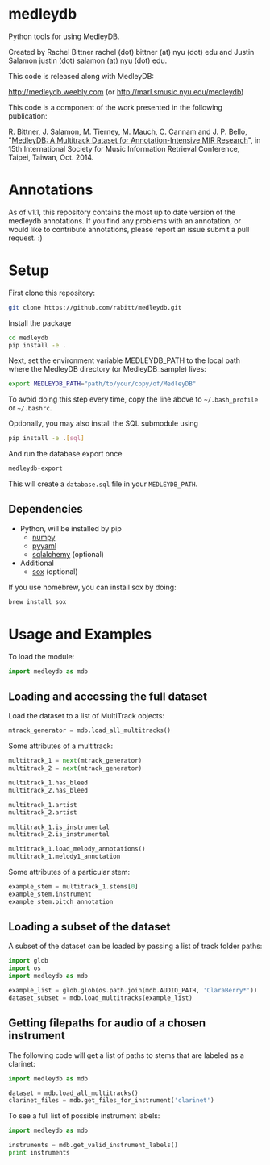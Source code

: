 medleydb
========

Python tools for using MedleyDB.

Created by Rachel Bittner rachel (dot) bittner (at) nyu (dot) edu
and Justin Salamon justin (dot) salamon (at) nyu (dot) edu.

This code is released along with MedleyDB:

http://medleydb.weebly.com (or http://marl.smusic.nyu.edu/medleydb)

This code is a component of the work presented in the following publication:

R. Bittner, J. Salamon, M. Tierney, M. Mauch, C. Cannam and J. P. Bello,
"[MedleyDB: A Multitrack Dataset for Annotation-Intensive MIR Research](http://marl.smusic.nyu.edu/medleydb_webfiles/bittner_medleydb_ismir2014.pdf)", in
15th International Society for Music Information Retrieval Conference,
Taipei, Taiwan, Oct. 2014.

Annotations
===========
As of v1.1, this repository contains the most up to date version of the
medleydb annotations. If you find any problems with an annotation, or would
like to contribute annotations, please report an issue submit a pull request. :)

Setup
=====

First clone this repository:

```bash
git clone https://github.com/rabitt/medleydb.git
```

Install the package

```bash
cd medleydb
pip install -e .
```

Next, set the environment variable MEDLEYDB_PATH to the local path where
the MedleyDB directory (or MedleyDB_sample) lives:

```bash
export MEDLEYDB_PATH="path/to/your/copy/of/MedleyDB"
```

To avoid doing this step every time, copy the line above to ```~/.bash_profile```
or ```~/.bashrc```.

Optionally, you may also install the SQL submodule using

```bash
pip install -e .[sql]
```

And run the database export once

```bash
medleydb-export
```

This will create a `database.sql` file in your `MEDLEYDB_PATH`.

Dependencies
------------

* Python, will be installed by pip
  * [numpy](http://www.numpy.org/)
  * [pyyaml](http://pyyaml.org/)
  * [sqlalchemy](http://www.sqlalchemy.org/) (optional)
* Additional
  * [sox](http://sox.sourceforge.net/) (optional)

If you use homebrew, you can install sox by doing:

```bash
brew install sox
```

Usage and Examples
==================

To load the module:

```python
import medleydb as mdb
```

Loading and accessing the full dataset
------------
Load the dataset to a list of MultiTrack objects:

```python
mtrack_generator = mdb.load_all_multitracks()
```

Some attributes of a multitrack:

```python
multitrack_1 = next(mtrack_generator)
multitrack_2 = next(mtrack_generator)

multitrack_1.has_bleed
multitrack_2.has_bleed

multitrack_1.artist
multitrack_2.artist

multitrack_1.is_instrumental
multitrack_2.is_instrumental

multitrack_1.load_melody_annotations()
multitrack_1.melody1_annotation
```

Some attributes of a particular stem:

```python
example_stem = multitrack_1.stems[0]
example_stem.instrument
example_stem.pitch_annotation
```

Loading a subset of the dataset
-------------
A subset of the dataset can be loaded by passing a list of track folder paths:

```python
import glob
import os
import medleydb as mdb

example_list = glob.glob(os.path.join(mdb.AUDIO_PATH, 'ClaraBerry*'))
dataset_subset = mdb.load_multitracks(example_list)
```

Getting filepaths for audio of a chosen instrument
---------------
The following code will get a list of paths to stems that are labeled as a clarinet:

```python
import medleydb as mdb

dataset = mdb.load_all_multitracks()
clarinet_files = mdb.get_files_for_instrument('clarinet')
```

To see a full list of possible instrument labels:

```python
import medleydb as mdb

instruments = mdb.get_valid_instrument_labels()
print instruments
```

